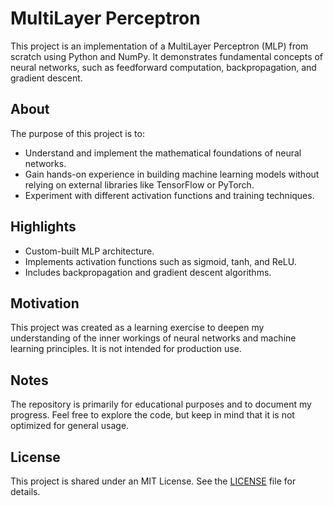 # MultiLayer Perceptron

This project is an implementation of a MultiLayer Perceptron (MLP) from scratch using Python and NumPy. It demonstrates fundamental concepts of neural networks, such as feedforward computation, backpropagation, and gradient descent.

## About

The purpose of this project is to:
- Understand and implement the mathematical foundations of neural networks.
- Gain hands-on experience in building machine learning models without relying on external libraries like TensorFlow or PyTorch.
- Experiment with different activation functions and training techniques.

## Highlights

- Custom-built MLP architecture.
- Implements activation functions such as sigmoid, tanh, and ReLU.
- Includes backpropagation and gradient descent algorithms.

## Motivation

This project was created as a learning exercise to deepen my understanding of the inner workings of neural networks and machine learning principles. It is not intended for production use.

## Notes

The repository is primarily for educational purposes and to document my progress. Feel free to explore the code, but keep in mind that it is not optimized for general usage.

## License

This project is shared under an MIT License. See the [LICENSE](LICENSE) file for details.
